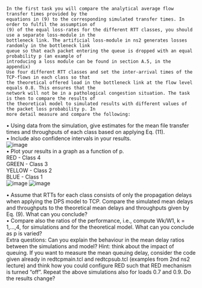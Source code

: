 ```
In the first task you will compare the analytical average flow transfer times provided by the
equations in (9) to the corresponding simulated transfer times. In order to fulfil the assumption of
(9) of the equal loss-rates for the different RTT classes, you should use a separate loss-module in the
bottleneck link. The artificial loss-module in ns2 generates losses randomly in the bottleneck link
queue so that each packet entering the queue is dropped with an equal probability p (an example of
introducing a loss module can be found in section A.5, in the appendix)
Use four different RTT classes and set the inter-arrival times of the TCP-flows in each class so that
the theoretical offered load in the bottleneck link at the flow level equals 0.8. This ensures that the
network will not be in a pathological congestion situation. The task is then to compare the results of
the theoretical model to simulated results with different values of the packet loss probability p. In
more detail measure and compare the following:
```
• Using data from the simulation, give estimates for the mean file transfer times and
throughputs of each class based on applying Eq. (11).  
• Include also confidence intervals in your results.   
![image](https://user-images.githubusercontent.com/76244527/204162364-3f0d31f1-29e9-46af-9dcf-ec166e86da65.png)  
• Plot your results in a graph as a function of p.  
RED - Class 4  
GREEN - Class 3  
YELLOW - Class 2  
BLUE - Class 1  
![image](https://user-images.githubusercontent.com/76244527/204162394-baafbfff-787e-4a9f-bf3c-0be3c3b950cd.png)
![image](https://user-images.githubusercontent.com/76244527/204162464-4e462bec-6fb6-46f8-8cee-ff45c69cd878.png)


• Assume that RTTs for each class consists of only the propagation delays when applying the
DPS model to TCP. Compare the simulated mean delays and throughputs to the theoretical
mean delays and throughputs given by Eq. (9). What can you conclude?  
• Compare also the ratios of the performance, i.e., compute Wk/W1, k = 1,…,4, for simulations
and for the theoretical model. What can you conclude as p is varied?  
Extra questions: Can you explain the behaviour in the mean delay ratios between the simulations
and model? Hint: think about the impact of queuing. If you want to measure the mean queuing
delay, consider the code given already in redtcpmain.tcl and redtcpsub.tcl (examples from 2nd ns2
lecture) and think how you could configure RED such that RED mechanism is turned “off”. Repeat
the above simulations also for loads 0.7 and 0.9. Do the results change? 
